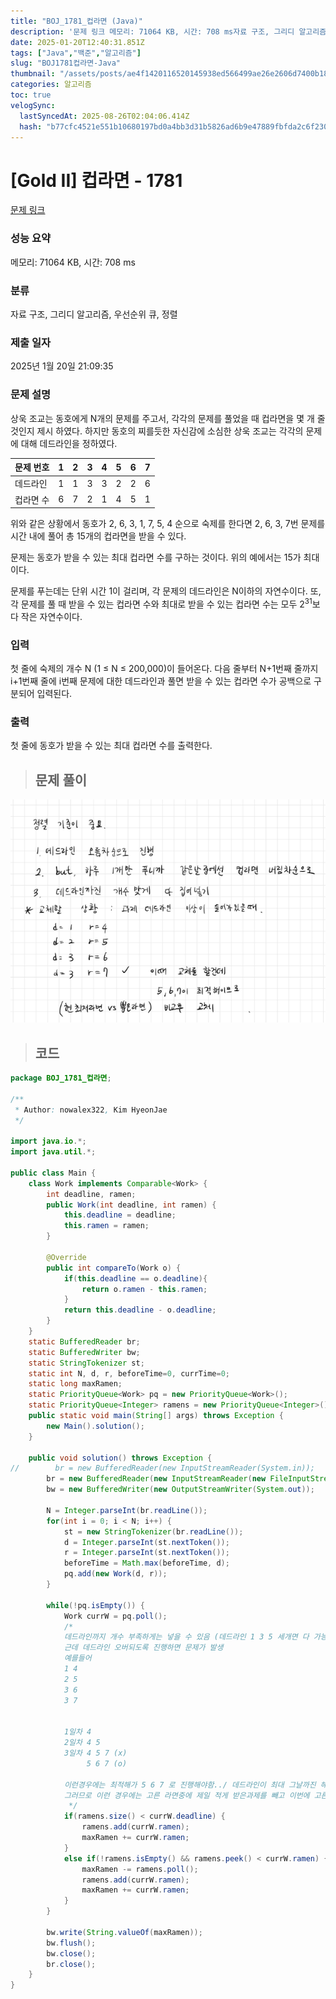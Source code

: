 ```yaml
---
title: "BOJ_1781_컵라면 (Java)"
description: '문제 링크 메모리: 71064 KB, 시간: 708 ms자료 구조, 그리디 알고리즘, 우선순위 큐, 정렬2025년 1월 20일 21:09:35/\*\*Author: nowalex322, Kim HyeonJae\*/import java.io.;import java.uti'
date: 2025-01-20T12:40:31.851Z
tags: ["Java","백준","알고리즘"]
slug: "BOJ1781컵라면-Java"
thumbnail: "/assets/posts/ae4f1420116520145938ed566499ae26e2606d7400b180b0de464b296295a52b.png"
categories: 알고리즘
toc: true
velogSync:
  lastSyncedAt: 2025-08-26T02:04:06.414Z
  hash: "b77cfc4521e551b10680197bd0a4bb3d31b5826ad6b9e47889fbfda2c6f230a1"
---
```


# [Gold II] 컵라면 - 1781 

[문제 링크](https://www.acmicpc.net/problem/1781) 

### 성능 요약

메모리: 71064 KB, 시간: 708 ms

### 분류

자료 구조, 그리디 알고리즘, 우선순위 큐, 정렬

### 제출 일자

2025년 1월 20일 21:09:35

### 문제 설명

<p>상욱 조교는 동호에게 N개의 문제를 주고서, 각각의 문제를 풀었을 때 컵라면을 몇 개 줄 것인지 제시 하였다. 하지만 동호의 찌를듯한 자신감에 소심한 상욱 조교는 각각의 문제에 대해 데드라인을 정하였다.</p>

| 문제 번호 | 1 | 2 | 3 | 4 | 5 | 6 | 7 |
|----------|---|---|---|---|---|---|---|
| 데드라인  | 1 | 1 | 3 | 3 | 2 | 2 | 6 |
| 컵라면 수 | 6 | 7 | 2 | 1 | 4 | 5 | 1 |

<p>위와 같은 상황에서 동호가 2, 6, 3, 1, 7, 5, 4 순으로 숙제를 한다면 2, 6, 3, 7번 문제를 시간 내에 풀어 총 15개의 컵라면을 받을 수 있다.</p>

<p>문제는 동호가 받을 수 있는 최대 컵라면 수를 구하는 것이다. 위의 예에서는 15가 최대이다.</p>

<p>문제를 푸는데는 단위 시간 1이 걸리며, 각 문제의 데드라인은 N이하의 자연수이다. 또, 각 문제를 풀 때 받을 수 있는 컵라면 수와 최대로 받을 수 있는 컵라면 수는 모두 2<sup>31</sup>보다 작은 자연수이다.</p>

### 입력 

 <p>첫 줄에 숙제의 개수 N (1 ≤ N ≤ 200,000)이 들어온다. 다음 줄부터 N+1번째 줄까지 i+1번째 줄에 i번째 문제에 대한 데드라인과 풀면 받을 수 있는 컵라면 수가 공백으로 구분되어 입력된다.</p>

### 출력 

 <p>첫 줄에 동호가 받을 수 있는 최대 컵라면 수를 출력한다.</p>

> ## 문제 풀이

![](/assets/posts/ae4f1420116520145938ed566499ae26e2606d7400b180b0de464b296295a52b.png)

> ## 코드

```java
package BOJ_1781_컵라면;

/**
 * Author: nowalex322, Kim HyeonJae
 */

import java.io.*;
import java.util.*;

public class Main {
    class Work implements Comparable<Work> {
        int deadline, ramen;
        public Work(int deadline, int ramen) {
            this.deadline = deadline;
            this.ramen = ramen;
        }

        @Override
        public int compareTo(Work o) {
            if(this.deadline == o.deadline){
                return o.ramen - this.ramen;
            }
            return this.deadline - o.deadline;
        }
    }
    static BufferedReader br;
    static BufferedWriter bw;
    static StringTokenizer st;
    static int N, d, r, beforeTime=0, currTime=0;
    static long maxRamen;
    static PriorityQueue<Work> pq = new PriorityQueue<Work>();
    static PriorityQueue<Integer> ramens = new PriorityQueue<Integer>();
    public static void main(String[] args) throws Exception {
        new Main().solution();
    }

    public void solution() throws Exception {
//        br = new BufferedReader(new InputStreamReader(System.in));
        br = new BufferedReader(new InputStreamReader(new FileInputStream("src/main/java/BOJ_1781_컵라면/input.txt")));
        bw = new BufferedWriter(new OutputStreamWriter(System.out));

        N = Integer.parseInt(br.readLine());
        for(int i = 0; i < N; i++) {
            st = new StringTokenizer(br.readLine());
            d = Integer.parseInt(st.nextToken());
            r = Integer.parseInt(st.nextToken());
            beforeTime = Math.max(beforeTime, d);
            pq.add(new Work(d, r));
        }

        while(!pq.isEmpty()) {
            Work currW = pq.poll();
            /*
            데드라인까지 개수 부족하게는 넣을 수 있음 (데드라인 1 3 5 세개면 다 가능)
            근데 데드라인 오버되도록 진행하면 문제가 발생
            예를들어
            1 4
            2 5
            3 6
            3 7
            
               
            1일차 4
            2일차 4 5
            3일차 4 5 7 (x)
                 5 6 7 (o)
            
            이런경우에는 최적해가 5 6 7 로 진행해야함../ 데드라인이 최대 그날까진 해야한다이므로 그 전에 더 높은거 해도됨
            그러므로 이런 경우에는 고른 라면중에 제일 적게 받은과제를 빼고 이번에 고른걸 선택
             */
            if(ramens.size() < currW.deadline) {
                ramens.add(currW.ramen);
                maxRamen += currW.ramen;
            }
            else if(!ramens.isEmpty() && ramens.peek() < currW.ramen) { // 최저 컵라면 교체
                maxRamen -= ramens.poll();
                ramens.add(currW.ramen);
                maxRamen += currW.ramen;
            }
        }

        bw.write(String.valueOf(maxRamen));
        bw.flush();
        bw.close();
        br.close();
    }
}

```